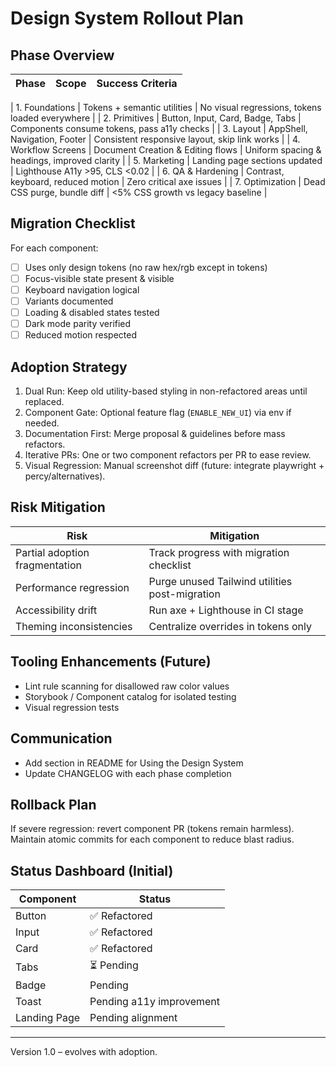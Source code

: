 # Design System Rollout Plan

## Phase Overview
| Phase | Scope | Success Criteria |
|-------|------|------------------|

| 1. Foundations | Tokens + semantic utilities | No visual regressions, tokens loaded everywhere |
| 2. Primitives | Button, Input, Card, Badge, Tabs | Components consume tokens, pass a11y checks |
| 3. Layout | AppShell, Navigation, Footer | Consistent responsive layout, skip link works |
| 4. Workflow Screens | Document Creation & Editing flows | Uniform spacing & headings, improved clarity |
| 5. Marketing | Landing page sections updated | Lighthouse A11y >95, CLS <0.02 |
| 6. QA & Hardening | Contrast, keyboard, reduced motion | Zero critical axe issues |
| 7. Optimization | Dead CSS purge, bundle diff | <5% CSS growth vs legacy baseline |

## Migration Checklist
For each component:
- [ ] Uses only design tokens (no raw hex/rgb except in tokens)
- [ ] Focus-visible state present & visible
- [ ] Keyboard navigation logical
- [ ] Variants documented
- [ ] Loading & disabled states tested
- [ ] Dark mode parity verified
- [ ] Reduced motion respected

## Adoption Strategy
1. Dual Run: Keep old utility-based styling in non-refactored areas until replaced.
2. Component Gate: Optional feature flag (`ENABLE_NEW_UI`) via env if needed.
3. Documentation First: Merge proposal & guidelines before mass refactors.
4. Iterative PRs: One or two component refactors per PR to ease review.
5. Visual Regression: Manual screenshot diff (future: integrate playwright + percy/alternatives).

## Risk Mitigation
| Risk | Mitigation |
|------|------------|
| Partial adoption fragmentation | Track progress with migration checklist |
| Performance regression | Purge unused Tailwind utilities post-migration |
| Accessibility drift | Run axe + Lighthouse in CI stage |
| Theming inconsistencies | Centralize overrides in tokens only |

## Tooling Enhancements (Future)
- Lint rule scanning for disallowed raw color values
- Storybook / Component catalog for isolated testing
- Visual regression tests

## Communication
- Add section in README for Using the Design System
- Update CHANGELOG with each phase completion

## Rollback Plan
If severe regression: revert component PR (tokens remain harmless). Maintain atomic commits for each component to reduce blast radius.

## Status Dashboard (Initial)
| Component | Status |
|-----------|--------|
| Button | ✅ Refactored |
| Input | ✅ Refactored |
| Card | ✅ Refactored |
| Tabs | ⏳ Pending |
| Badge | Pending |
| Toast | Pending a11y improvement |
| Landing Page | Pending alignment |

---
Version 1.0 – evolves with adoption.
